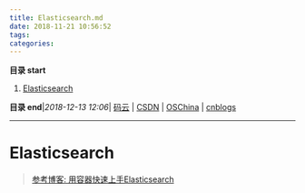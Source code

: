 ```yaml
---
title: Elasticsearch.md
date: 2018-11-21 10:56:52
tags: 
categories: 
---
```


**目录 start**
 
1. [Elasticsearch](#elasticsearch)

**目录 end**|_2018-12-13 12:06_| [码云](https://gitee.com/gin9) | [CSDN](http://blog.csdn.net/kcp606) | [OSChina](https://my.oschina.net/kcp1104) | [cnblogs](http://www.cnblogs.com/kuangcp)
****************************************
# Elasticsearch

> [参考博客: 用容器快速上手Elasticsearch](http://qinghua.github.io/elastic-search/)

